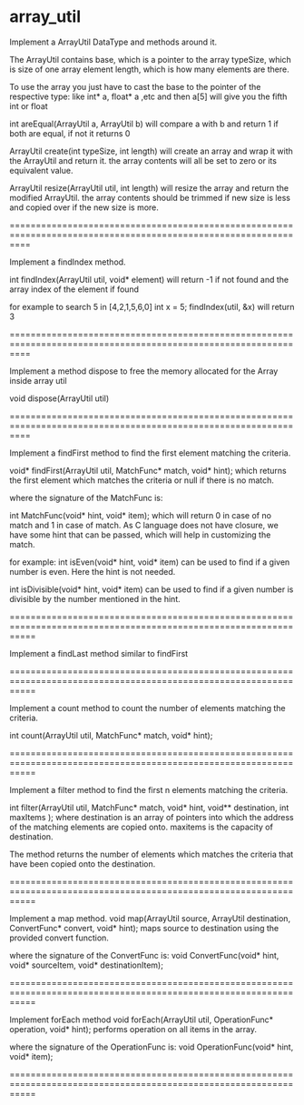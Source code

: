 # array_util

Implement a ArrayUtil DataType and methods around it.

The ArrayUtil contains 
		base, which is a pointer to the array
		typeSize,  which is size of one array element
		length, which is how many elements are there.

To use the array you just have to cast the base to the pointer of the respective type: like int* a, float* a ,etc and then a[5] will give you the fifth int or float

int areEqual(ArrayUtil a, ArrayUtil b)
		will compare a with b and return 1 if both are equal, if not it returns 0 

ArrayUtil create(int typeSize, int length) 
		will create an array and wrap it with the ArrayUtil and return it.
		the array contents will all be set to zero or its equivalent value.

ArrayUtil resize(ArrayUtil util, int length) 
		will resize the array and return the modified ArrayUtil. 
		the array contents should be trimmed if new size is less and copied over if the new size is more.

================================================================================================================

Implement a findIndex method.

int findIndex(ArrayUtil util, void* element)
will return -1 if not found and the array index of the element if found

for example to search 5 in [4,2,1,5,6,0]
int x = 5;
findIndex(util, &x) will return 3 

================================================================================================================

Implement a method dispose to free the memory allocated for the Array inside array util

void dispose(ArrayUtil util)

================================================================================================================

Implement a findFirst method to find the first element matching the criteria.

void* findFirst(ArrayUtil util, MatchFunc* match, void* hint);
which returns the first element which matches the criteria or null if there is no match.

where the signature of the MatchFunc is:

int MatchFunc(void* hint, void* item);
which will return 0 in case of no match and 1 in case of match.
As C language does not have closure, we have some hint that can be passed, which will help in customizing the match.

for example: 
int isEven(void* hint, void* item)
can be used to find if a given number is even. Here the hint is not needed.

int isDivisible(void* hint, void* item)
can be used to find if a given number is divisible by the number mentioned in the hint.

=================================================================================================================

Implement a findLast method similar to findFirst

=================================================================================================================

Implement a count method to count the number of elements matching the criteria.

int count(ArrayUtil util, MatchFunc* match, void* hint);

=================================================================================================================

Implement a filter method to find the first n elements matching the criteria.

int filter(ArrayUtil util, MatchFunc* match, void* hint, void** destination, int maxItems );
where destination is an array of pointers into which the address of the matching elements are copied onto. maxitems is the capacity of destination.
 
The method returns the number of elements which matches the criteria that have been copied onto the destination.

=================================================================================================================

Implement a map method.
void map(ArrayUtil source, ArrayUtil destination, ConvertFunc* convert, void* hint);
maps source to destination using the provided convert function.

where the signature of the ConvertFunc is:
void ConvertFunc(void* hint, void* sourceItem, void* destinationItem);

=================================================================================================================

Implement forEach method
void forEach(ArrayUtil util, OperationFunc* operation, void* hint);
performs operation on all items in the array.

where the signature of the OperationFunc is:
void OperationFunc(void* hint, void* item);

=================================================================================================================

